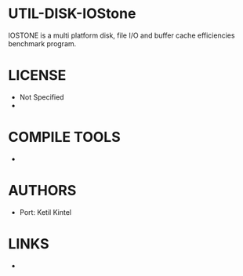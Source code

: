 # UTIL-DISK-IOStone
IOSTONE is a multi platform disk, file I/O and buffer cache efficiencies benchmark program.

LICENSE
===============
* Not Specified 
* 
COMPILE TOOLS
===============
* 
 
AUTHORS
===============
* Port: Ketil Kintel

LINKS
===============
* 

